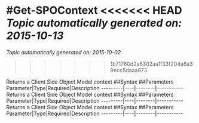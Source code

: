 #Get-SPOContext
<<<<<<< HEAD
*Topic automatically generated on: 2015-10-13*
=======
*Topic automatically generated on: 2015-10-02*
>>>>>>> 1b71760d2a6302aa1f33f204a6a39ecc5daaa873

Returns a Client Side Object Model context
##Syntax
##Parameters
Parameter|Type|Required|Description
---------|----|--------|-----------
Returns a Client Side Object Model context
##Syntax
##Parameters
Parameter|Type|Required|Description
---------|----|--------|-----------
Returns a Client Side Object Model context
##Syntax
##Parameters
Parameter|Type|Required|Description
---------|----|--------|-----------
